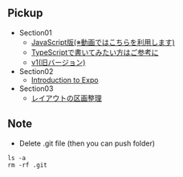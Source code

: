 ## Pickup
* Section01
  * [JavaScript版(※動画ではこちらを利用します)](https://github.com/takahi5/news-app-v2)
  * [TypeScriptで書いてみたい方はご参考に](https://github.com/takahi5/news-app-ts)
  * [v1(旧バージョン)](https://github.com/takahi5/news-app-hooks)
* Section02
  * [Introduction to Expo](https://docs.expo.io/)
* Section03
  * [レイアウトの区画整理](https://github.com/takahi5/news-app-v2/tree/sec4/layout)

## Note
* Delete .git file (then you can push folder)
```
ls -a
rm -rf .git
```

